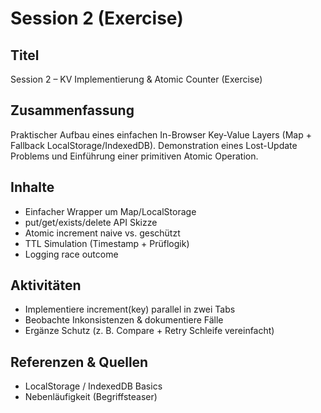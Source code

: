 # Session 2 (Exercise)

## Titel

Session 2 – KV Implementierung & Atomic Counter (Exercise)

## Zusammenfassung

Praktischer Aufbau eines einfachen In-Browser Key-Value Layers (Map + Fallback LocalStorage/IndexedDB). Demonstration eines Lost-Update Problems und Einführung einer primitiven Atomic Operation.

## Inhalte

- Einfacher Wrapper um Map/LocalStorage
- put/get/exists/delete API Skizze
- Atomic increment naive vs. geschützt
- TTL Simulation (Timestamp + Prüflogik)
- Logging race outcome

## Aktivitäten

- Implementiere increment(key) parallel in zwei Tabs
- Beobachte Inkonsistenzen & dokumentiere Fälle
- Ergänze Schutz (z. B. Compare + Retry Schleife vereinfacht)

## Referenzen & Quellen

- LocalStorage / IndexedDB Basics
- Nebenläufigkeit (Begriffsteaser)
